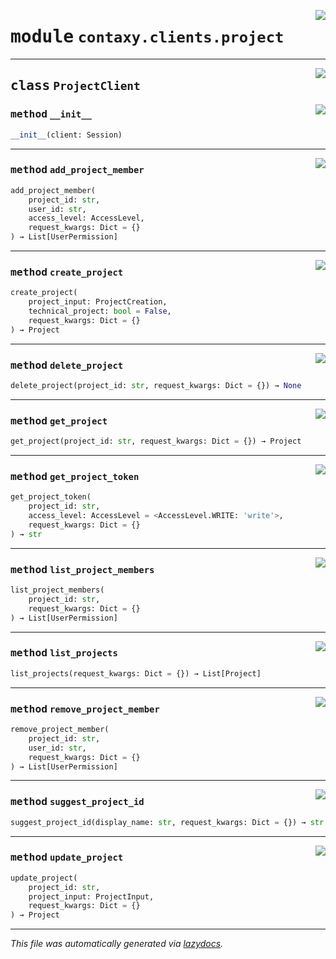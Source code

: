 <!-- markdownlint-disable -->

<a href="https://github.com/ml-tooling/contaxy/blob/main/backend/src/contaxy/clients/project.py#L0"><img align="right" style="float:right;" src="https://img.shields.io/badge/-source-cccccc?style=flat-square"></a>

# <kbd>module</kbd> `contaxy.clients.project`






---

<a href="https://github.com/ml-tooling/contaxy/blob/main/backend/src/contaxy/clients/project.py#L12"><img align="right" style="float:right;" src="https://img.shields.io/badge/-source-cccccc?style=flat-square"></a>

## <kbd>class</kbd> `ProjectClient`




<a href="https://github.com/ml-tooling/contaxy/blob/main/backend/src/contaxy/clients/project.py#L13"><img align="right" style="float:right;" src="https://img.shields.io/badge/-source-cccccc?style=flat-square"></a>

### <kbd>method</kbd> `__init__`

```python
__init__(client: Session)
```








---

<a href="https://github.com/ml-tooling/contaxy/blob/main/backend/src/contaxy/clients/project.py#L75"><img align="right" style="float:right;" src="https://img.shields.io/badge/-source-cccccc?style=flat-square"></a>

### <kbd>method</kbd> `add_project_member`

```python
add_project_member(
    project_id: str,
    user_id: str,
    access_level: AccessLevel,
    request_kwargs: Dict = {}
) → List[UserPermission]
```





---

<a href="https://github.com/ml-tooling/contaxy/blob/main/backend/src/contaxy/clients/project.py#L24"><img align="right" style="float:right;" src="https://img.shields.io/badge/-source-cccccc?style=flat-square"></a>

### <kbd>method</kbd> `create_project`

```python
create_project(
    project_input: ProjectCreation,
    technical_project: bool = False,
    request_kwargs: Dict = {}
) → Project
```





---

<a href="https://github.com/ml-tooling/contaxy/blob/main/backend/src/contaxy/clients/project.py#L64"><img align="right" style="float:right;" src="https://img.shields.io/badge/-source-cccccc?style=flat-square"></a>

### <kbd>method</kbd> `delete_project`

```python
delete_project(project_id: str, request_kwargs: Dict = {}) → None
```





---

<a href="https://github.com/ml-tooling/contaxy/blob/main/backend/src/contaxy/clients/project.py#L39"><img align="right" style="float:right;" src="https://img.shields.io/badge/-source-cccccc?style=flat-square"></a>

### <kbd>method</kbd> `get_project`

```python
get_project(project_id: str, request_kwargs: Dict = {}) → Project
```





---

<a href="https://github.com/ml-tooling/contaxy/blob/main/backend/src/contaxy/clients/project.py#L99"><img align="right" style="float:right;" src="https://img.shields.io/badge/-source-cccccc?style=flat-square"></a>

### <kbd>method</kbd> `get_project_token`

```python
get_project_token(
    project_id: str,
    access_level: AccessLevel = <AccessLevel.WRITE: 'write'>,
    request_kwargs: Dict = {}
) → str
```





---

<a href="https://github.com/ml-tooling/contaxy/blob/main/backend/src/contaxy/clients/project.py#L68"><img align="right" style="float:right;" src="https://img.shields.io/badge/-source-cccccc?style=flat-square"></a>

### <kbd>method</kbd> `list_project_members`

```python
list_project_members(
    project_id: str,
    request_kwargs: Dict = {}
) → List[UserPermission]
```





---

<a href="https://github.com/ml-tooling/contaxy/blob/main/backend/src/contaxy/clients/project.py#L16"><img align="right" style="float:right;" src="https://img.shields.io/badge/-source-cccccc?style=flat-square"></a>

### <kbd>method</kbd> `list_projects`

```python
list_projects(request_kwargs: Dict = {}) → List[Project]
```





---

<a href="https://github.com/ml-tooling/contaxy/blob/main/backend/src/contaxy/clients/project.py#L90"><img align="right" style="float:right;" src="https://img.shields.io/badge/-source-cccccc?style=flat-square"></a>

### <kbd>method</kbd> `remove_project_member`

```python
remove_project_member(
    project_id: str,
    user_id: str,
    request_kwargs: Dict = {}
) → List[UserPermission]
```





---

<a href="https://github.com/ml-tooling/contaxy/blob/main/backend/src/contaxy/clients/project.py#L55"><img align="right" style="float:right;" src="https://img.shields.io/badge/-source-cccccc?style=flat-square"></a>

### <kbd>method</kbd> `suggest_project_id`

```python
suggest_project_id(display_name: str, request_kwargs: Dict = {}) → str
```





---

<a href="https://github.com/ml-tooling/contaxy/blob/main/backend/src/contaxy/clients/project.py#L44"><img align="right" style="float:right;" src="https://img.shields.io/badge/-source-cccccc?style=flat-square"></a>

### <kbd>method</kbd> `update_project`

```python
update_project(
    project_id: str,
    project_input: ProjectInput,
    request_kwargs: Dict = {}
) → Project
```








---

_This file was automatically generated via [lazydocs](https://github.com/ml-tooling/lazydocs)._
